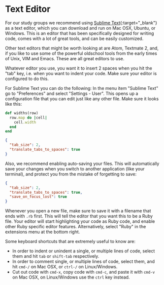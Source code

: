 # Text Editor

For our study groups we recommend using [Sublime Text](http://www.sublimetext.com){:target="_blank"} as a text editor, which you can download and run on Mac OSX, Ubuntu, or
Windows. This is an editor that has been specifically designed for writing
code, comes with a lot of great tools, and can be easily customized.

Other text editors that might be worth looking at are Atom, Textmate 2, and, if
you like to use some of the powerful oldschool tools from the early times of
Unix, VIM and Emacs. These are all great editors to use.

Whatever editor you use, you want it to insert 2 spaces when you hit the "tab"
key, i.e. when you want to indent your code. Make sure your editor is
configured to do this.

For Sublime Text you can do the following: In the menu item "Sublime Text" go
to "Preferences" and select "Settings - User". This opens up a configuration
file that you can edit just like any other file. Make sure it looks like this:

~~~ruby
def widths(row)
  row.map do |cell|
    cell.width
  end
end
~~~



~~~json
{
  "tab_size": 2,
  "translate_tabs_to_spaces": true
}
~~~

Also, we recommend enabling auto-saving your files. This will automatically
save your changes when you switch to another application (like your terminal),
and protect you from the mistake of forgetting to save:

```json
{
  "tab_size": 2,
  "translate_tabs_to_spaces": true,
  "save_on_focus_lost": true
}
```

Whenever you open a new file, make sure to save it with a filename that ends
with `.rb` first. This will tell the editor that you want this to be a Ruby
file. Your editor will start highlighting your code as Ruby code, and enable other
Ruby specific editor features. Alternatively, select "Ruby" in the extensions
menu at the bottom right.

Some keyboard shortcuts that are extremely useful to know are:

* In order to indent or unindent a single, or multiple lines of code, select
  them and hit `tab` or `shift-tab` respectively.
* In order to comment single, or multiple lines of code, select them, and
  hit `cmd-/` on Mac OSX, or `ctrl-/` on Linux/Windows.
* Cut out code with `cmd-x`, copy code with `cmd-c`, and paste it with
  `cmd-v` on Mac OSX, on Linux/Windows use the `ctrl` key instead.

